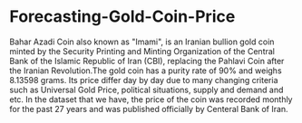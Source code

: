 # Forecasting-Gold-Coin-Price  
Bahar Azadi Coin also known as "Imami", is an Iranian bullion gold coin minted by the Security Printing and Minting Organization of the Central Bank of the Islamic Republic of Iran (CBI), replacing the Pahlavi Coin after the Iranian Revolution.The gold coin has a purity rate of 90% and weighs 8.13598 grams. Its price differ day by day due to many changing criteria such as Universal Gold Price, political situations, supply and demand and etc. In the dataset that we have, the price of the coin was recorded monthly for the past 27 years and was published officially by Centeral Bank of Iran.
 
